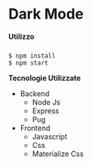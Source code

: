 # Dark Mode
**Utilizzo**
###
```console
$ npm install
$ npm start
```
**Tecnologie Utilizzate**
* Backend
  * Node Js
  * Express
  * Pug
* Frontend
  * Javascript
  * Css
  * Materialize Css
